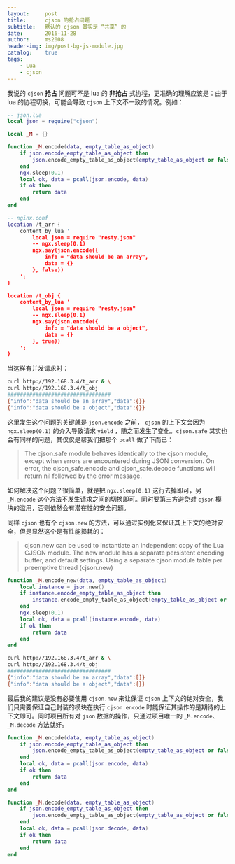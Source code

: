 ```yaml
---
layout:     post
title:      cjson 的抢占问题
subtitle:   默认的 cjson 其实是 “共享” 的
date:       2016-11-28
author:     ms2008
header-img: img/post-bg-js-module.jpg
catalog:    true
tags:
    - Lua
    - cjson
---
```


我说的 `cjson` **抢占** 问题可不是 lua 的 **非抢占** 式协程，更准确的理解应该是：由于 lua 的协程切换，可能会导致 `cjson` 上下文不一致的情况。例如：

```lua
-- json.lua
local json = require("cjson")

local _M = {}

function _M.encode(data, empty_table_as_object)
    if json.encode_empty_table_as_object then
        json.encode_empty_table_as_object(empty_table_as_object or false) -- empty table encoded as array default
    end
    ngx.sleep(0.1)
    local ok, data = pcall(json.encode, data)
    if ok then
        return data
    end
end

-- nginx.conf
location /t_arr {
    content_by_lua '
        local json = require "resty.json"
        -- ngx.sleep(0.1)
        ngx.say(json.encode({
            info = "data should be an array",
            data = {}
        }, false))
    ';
}

location /t_obj {
    content_by_lua '
        local json = require "resty.json"
        -- ngx.sleep(0.1)
        ngx.say(json.encode({
            info = "data should be a object",
            data = {}
        }, true))
    ';
}
```

当这样有并发请求时：

```sh
curl http://192.168.3.4/t_arr & \
curl http://192.168.3.4/t_obj
#################################
{"info":"data should be an array","data":{}}
{"info":"data should be a object","data":{}}
```

这里发生这个问题的关键就是 `json.encode` 之前， `cjson` 的上下文会因为 `ngx.sleep(0.1)` 的介入导致请求 `yield` ，随之而发生了变化。`cjson.safe` 其实也会有同样的问题，其仅仅是帮我们把那个 `pcall` 做了下而已：

> The cjson.safe module behaves identically to the cjson module, except when errors are encountered during JSON conversion. On error, the cjson_safe.encode and cjson_safe.decode functions will return nil followed by the error message.

如何解决这个问题？很简单，就是把 `ngx.sleep(0.1)` 这行去掉即可，另 `_M.encode` 这个方法不发生请求之间的切换即可。同时要第三方避免对 `cjson` 模块的滥用，否则依然会有潜在性的安全问题。

同样 `cjson` 也有个 `cjson.new` 的方法，可以通过实例化来保证其上下文的绝对安全，但是显然这个是有性能损耗的：

> cjson.new can be used to instantiate an independent copy of the Lua CJSON module. The new module has a separate persistent encoding buffer, and default settings. Using a separate cjson module table per preemptive thread (cjson.new)

```lua
function _M.encode_new(data, empty_table_as_object)
    local instance = json.new()
    if instance.encode_empty_table_as_object then
        instance.encode_empty_table_as_object(empty_table_as_object or false) -- empty table encoded as array default
    end
    ngx.sleep(0.1)
    local ok, data = pcall(instance.encode, data)
    if ok then
        return data
    end
end
```

```sh
curl http://192.168.3.4/t_arr & \
curl http://192.168.3.4/t_obj
#################################
{"info":"data should be an array","data":[]}
{"info":"data should be a object","data":{}}
```

最后我的建议是没有必要使用 `cjson.new` 来让保证 `cjson` 上下文的绝对安全，我们只需要保证自己封装的模块在执行 `cjson.encode` 时能保证其操作的是期待的上下文即可。同时项目所有对 `json` 数据的操作，只通过项目唯一的 `_M.encode`、`_M.decode` 方法就好。

```lua
function _M.encode(data, empty_table_as_object)
    if json.encode_empty_table_as_object then
        json.encode_empty_table_as_object(empty_table_as_object or false) -- empty table encoded as array default
    end
    local ok, data = pcall(json.encode, data)
    if ok then
        return data
    end
end

function _M.decode(data, empty_table_as_object)
    if json.encode_empty_table_as_object then
        json.encode_empty_table_as_object(empty_table_as_object or false) -- empty table encoded as array default
    end
    local ok, data = pcall(json.decode, data)
    if ok then
        return data
    end
end
```
